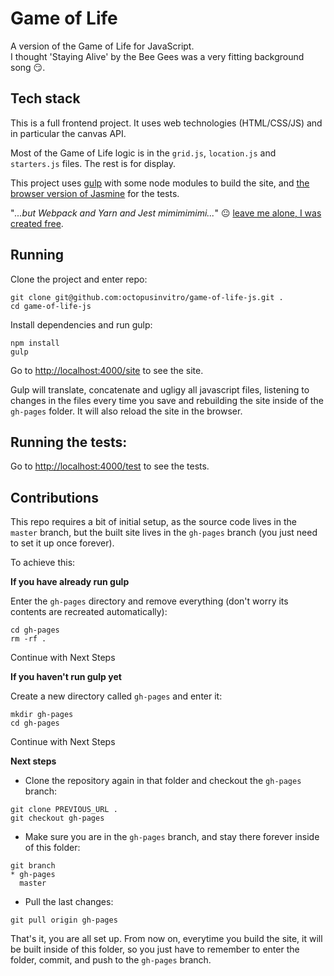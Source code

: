 # Game of Life

A version of the Game of Life for JavaScript.  
I thought 'Staying Alive' by the Bee Gees was a very fitting background song :smirk:.


## Tech stack

This is a full frontend project. It uses web technologies (HTML/CSS/JS) and in particular the canvas API.

Most of the Game of Life logic is in the `grid.js`, `location.js` and `starters.js` files. The rest is for display.

This project uses [gulp](https://gulpjs.com/) with some node modules to build the site, and [the browser version of Jasmine](https://github.com/jasmine/jasmine/releases) for the tests.

"_...but Webpack and Yarn and Jest mimimimimi..._" :neutral_face: [leave me alone, I was created free](https://tirania.org/blog/archive/2011/Feb-17.html).


## Running

Clone the project and enter repo:

```
git clone git@github.com:octopusinvitro/game-of-life-js.git .
cd game-of-life-js
```

Install dependencies and run gulp:

```
npm install
gulp
```

Go to <http://localhost:4000/site> to see the site.

Gulp will translate, concatenate and ugligy all javascript files, listening to changes in the files every time you save and rebuilding the site inside of the `gh-pages` folder. It will also reload the site in the browser.


## Running the tests:

Go to <http://localhost:4000/test> to see the tests.


## Contributions

This repo requires a bit of initial setup, as the source code lives in the `master` branch, but the built site lives in the `gh-pages` branch (you just need to set it up once forever).

To achieve this:


**If you have already run gulp**

Enter the `gh-pages` directory and remove everything (don't worry its contents are recreated automatically):

```
cd gh-pages
rm -rf .
```

Continue with Next Steps

**If you haven't run gulp yet**

Create a new directory called `gh-pages` and enter it:

```
mkdir gh-pages
cd gh-pages
```

Continue with Next Steps

**Next steps**

* Clone the repository again in that folder and checkout the `gh-pages` branch:

```
git clone PREVIOUS_URL .
git checkout gh-pages
```

* Make sure you are in the `gh-pages` branch, and stay there forever inside of this folder:

```
git branch
* gh-pages
  master
```

* Pull the last changes:

```
git pull origin gh-pages
```

That's it, you are all set up. From now on, everytime you build the site, it will be built inside of this folder, so you just have to remember to enter the folder, commit, and push to the `gh-pages` branch.

